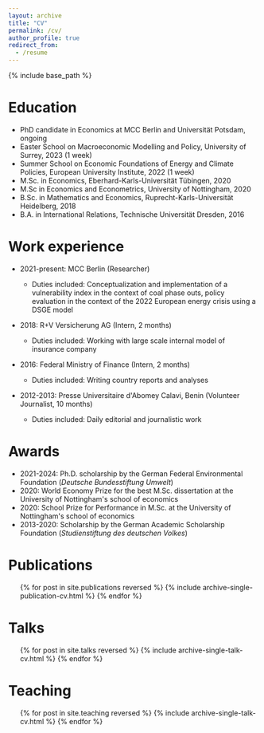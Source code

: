 ```yaml
---
layout: archive
title: "CV"
permalink: /cv/
author_profile: true
redirect_from:
  - /resume
---
```


{% include base_path %}

Education
======
* PhD candidate in Economics at MCC Berlin and Universität Potsdam, ongoing
* Easter School on Macroeconomic Modelling and Policy, University of Surrey, 2023 (1 week)
* Summer School on Economic Foundations of Energy and Climate Policies, European University Institute, 2022 (1 week)
* M.Sc. in Economics, Eberhard-Karls-Universität Tübingen, 2020
* M.Sc in Economics and Econometrics, University of Nottingham, 2020
* B.Sc. in Mathematics and Economics, Ruprecht-Karls-Universität Heidelberg, 2018
* B.A. in International Relations, Technische Universität Dresden, 2016

  
Work experience
======

* 2021-present: MCC Berlin (Researcher)
  *  Duties included: Conceptualization and implementation of a vulnerability index in the context of coal phase outs, policy evaluation in the context of the 2022 European energy crisis using a DSGE model

* 2018: R+V Versicherung AG (Intern, 2 months)
  * Duties included: Working with large scale internal model of insurance company
  
* 2016: Federal Ministry of Finance (Intern, 2 months) 
  * Duties included: Writing country reports and analyses

* 2012-2013: Presse Universitaire d'Abomey Calavi, Benin (Volunteer Journalist, 10 months)
  * Duties included: Daily editorial and journalistic work
  
Awards
======
* 2021-2024: Ph.D. scholarship by the German Federal Environmental Foundation (<i>Deutsche Bundesstiftung Umwelt</i>)
* 2020: World Economy Prize for the best M.Sc. dissertation at the University of Nottingham's school of economics
* 2020: School Prize for Performance in M.Sc. at the University of Nottingham's school of economics
* 2013-2020: Scholarship by the German Academic Scholarship Foundation (<i>Studienstiftung des deutschen Volkes</i>)

Publications
======
  <ul>{% for post in site.publications reversed %}
    <!--Comment: {% include archive-single-cv.html %} -->
    {% include archive-single-publication-cv.html %}
  {% endfor %}</ul>
  
Talks
======
  <ul>{% for post in site.talks reversed %}
    {% include archive-single-talk-cv.html %}
  {% endfor %}</ul>
  
Teaching
======
  <ul>{% for post in site.teaching reversed %}
    <!--Comment:{% include archive-single-cv.html %} -->
    {% include archive-single-talk-cv.html %}
  {% endfor %}</ul>
  

